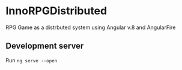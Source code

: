 # InnoRPGDistributed

RPG Game as a distrbuted system using Angular v.8 and AngularFire

## Development server

Run
`ng serve --open`
